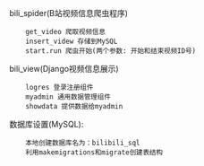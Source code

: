 


bili_spider(B站视频信息爬虫程序)

        get_video 爬取视频信息
        insert_videw 存储到MySQL
        start.run 爬虫开始(两个参数: 开始和结束视频ID号)
  
bili_view(Django视频信息展示)

        logres 登录注册组件
        myadmin 通用数据管理组件
        showdata 提供数据给myadmin
        
数据库设置(MySQL):

        本地创建数据库名为：bilibili_sql
        利用makemigrations和migrate创建表结构
        
